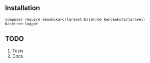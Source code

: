 ## Installation
`composer require kenokokoro/laravel-basetree kenokokoro/laravel-basetree-logger`

## TODO
1. Tests
2. Docs

